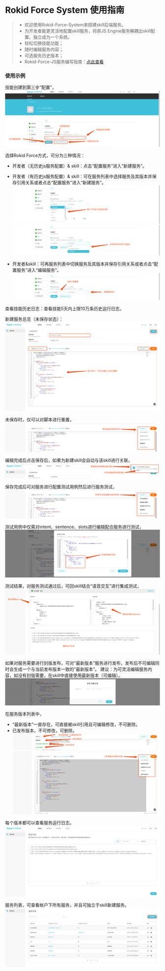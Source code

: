 # Rokid Force System 使用指南

> -  欢迎使用Rokid-Force-System来搭建skill后端服务。
> - 为开发者能更灵活地配置skill服务，将原JS Engine服务解耦出skill配置，独立成为一个系统。
>  -  轻松切换技能功能；
>  -  随时编辑服务内容；
>  -  可选服务历史版本；
> - Rokid-Force-JS服务编写指南：[点此查看](./rokid-force-js-tutorial.md)

### 使用示例
技能创建到第三步“配置”，
![Alt text](./images/skill配置.png)

选择Rokid Force方式，可分为三种情况：
- 开发者（无历史js服务配置）& skill：点击“配置服务”进入“新建服务”。
- 开发者（有历史js服务配置）& skill：可在服务列表中选择服务及其版本并保存引用关系或者点击“配置服务”进入“新建服务”。
![Alt text](./images/可选服务组.png)
![Alt text](./images/可选版本.png)

- 开发者&skill：可再服务列表中切换服务及其版本并保存引用关系或者点击“配置服务”进入“编辑服务”。
![Alt text](./images/老技能状态.png)

查看技能历史日志：查看技能5天内上限10万条历史运行日志。

新建服务总览（未保存状态）：
![Alt text](./images/新建服务总览.png)

未保存时，仅可以对脚本进行重置，
![Alt text](./images/未保存操作列表.png)

编辑完成后点击保存后，如果为新建skill会自动与该skill进行关联，
![Alt text](./images/关联成功窗.png)

保存完成后可对服务进行配置测试用例然后进行服务测试，
![Alt text](./images/已保存操作列表.png)

测试用例中仅需对intent、sentence、slots进行编辑配合服务进行测试，
![Alt text](./images/测试用例.png)

测试结果，对服务测试通过后，可回skill结合“语音交互”进行集成测试，
![Alt text](./images/测试结果.png)

如果对服务需要进行封版发布，可对“最新版本”服务进行发布，发布后不可编辑同时会生成一个与当前发布版本一致的“最新版本”。
建议：为可灵活编辑服务内容，如没有封版需要，在skill中直接使用最新版本（可编辑）。
![Alt text](./images/发布版本.png)

在服务版本列表中，
- “最新版本”一直存在，可直接被skill引用且可编辑修改，不可删除。
- 已发布版本，不可修改，可删除。
![Alt text](./images/服务版本列表.png)
![Alt text](./images/已发布操作列表.png)

每个版本都可以查看服务运行日志。
![Alt text](./images/服务历史日志.png)

服务列表，可查看帐户下所有服务，并且可独立于skill新建服务。
![Alt text](./images/服务列表.png)



